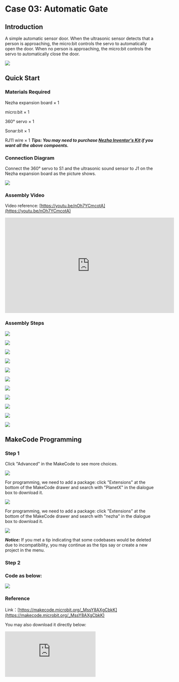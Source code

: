 # Case 03: Automatic Gate

## Introduction

A simple automatic sensor door. When the ultrasonic sensor detects that a person is approaching, the micro:bit controls the servo to automatically open the door. When no person is approaching, the micro:bit controls the servo to automatically close the door.

![](./images/case_03_01.png)

## Quick Start


### Materials Required

Nezha expansion board × 1

micro:bit × 1

360° servo × 1

Sonar:bit  × 1

RJ11 wire × 1
***Tips: You may need to purchase [Nezha Inventor's Kit](https://www.elecfreaks.com/nezha-inventor-s-kit-for-micro-bit-without-micro-bit-board.html) if you want all the above compoents.***

### Connection Diagram

Connect the 360° servo to S1 and the ultrasonic sound sensor to J1 on the Nezha expansion board as the picture shows.


![](./images/case_03_03.png)


### Assembly Video


Video reference: [https://youtu.be/nOh7YCmcotA](https://youtu.be/nOh7YCmcotA)


<iframe width="560" height="315" src="https://www.youtube.com/embed/nOh7YCmcotA" frameborder="0" allow="accelerometer; autoplay; clipboard-write; encrypted-media; gyroscope; picture-in-picture" allowfullscreen></iframe>


### Assembly Steps


![](./images/case_step_03_01.png)

![](./images/case_step_03_02.png)

![](./images/case_step_03_03.png)

![](./images/case_step_03_04.png)

![](./images/case_step_03_05.png)

![](./images/case_step_03_06.png)

![](./images/case_step_03_07.png)

![](./images/case_step_03_08.png)

![](./images/case_step_03_09.png)

![](./images/case_step_03_10.png)

![](./images/case_step_03_11.png)




## MakeCode Programming


### Step 1
Click "Advanced" in the MakeCode to see more choices.

![](./images/case_01_10.png)

For programming, we need to add a package: click "Extensions" at the bottom of the MakeCode drawer and search with "PlanetX" in the dialogue box to download it.

![](./images/case_01_11.png)

For programming, we need to add a package: click "Extensions" at the bottom of the MakeCode drawer and search with "nezha" in the dialogue box to download it.

![](./images/case_03_09.png)

***Notice:*** If you met a tip indicating that some codebases would be deleted due to incompatibility, you may continue as the tips say or create a new project in the menu.

### Step 2

### Code as below:

![](./images/case_03_10.png)


### Reference
Link：[https://makecode.microbit.org/_MssY8AXgCbkK](https://makecode.microbit.org/_MssY8AXgCbkK)

You may also download it directly below:

<div
    style={{
        position: 'relative',
        paddingBottom: '60%',
        overflow: 'hidden',
    }}
>
    <iframe
        src="https://makecode.microbit.org/_MssY8AXgCbkK"
        frameborder="0"
        sandbox="allow-popups allow-forms allow-scripts allow-same-origin"
        style={{
            position: 'absolute',
            width: '100%',
            height: '100%',
        }}
    />
</div>


### Result
While the ultrasonic sound sensor detects any object, the gate opens automatically.

![](./images/case-gif-03.gif)
